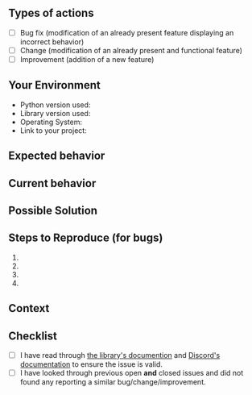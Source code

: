 <!-- Provide a general summary of the issue in the Title above -->

<!-- NOTE: ISSUES ARE NOT FOR CODE HELP -->
<!-- For help and discussion about the library, please use one of those:
<!-- * the official discord.py server (https://discord.gg/r3sSKJJ) -->
<!-- * the Discord API server (https://discord.gg/discord-api) -->

## Types of actions
<!-- What types of action will your issue induce ? Put an `x` in all the boxes that apply: -->
- [ ] Bug fix (modification of an already present feature displaying an incorrect behavior)
- [ ] Change (modification of an already present and functional feature)
- [ ] Improvement (addition of a new feature)

## Your Environment
<!-- Include as many relevant details about the environment you experienced the bug in -->
* Python version used:
* Library version used:
* Operating System:
* Link to your project:

## Expected behavior
<!-- If describing a bug, tell us what should happen -->
<!-- If suggesting a change/improvement, tell us how it should work -->

## Current behavior
<!-- If describing a bug, tell us what happens instead of the expected behavior -->
<!-- If suggesting a change/improvement, explain the difference from current behavior -->

## Possible Solution
<!-- If possible, suggest a fix/reason for the bug, -->
<!-- or ideas on how to implement the change/improvement -->

## Steps to Reproduce (for bugs)
<!-- Provide a link to a live example, or an unambiguous set of steps to -->
<!-- reproduce this bug. Include code to reproduce, if relevant -->
1.
2.
3.
4.

## Context
<!-- How has this issue affected you? What are you trying to accomplish? -->
<!-- Providing context helps us come up with a solution that is most useful in the real world -->

## Checklist

* [ ] I have read through [the library's documention](http://discordpy.readthedocs.io/en/latest/) and [Discord's documentation](https://discordapp.com/developers/docs/intro) to ensure the issue is valid.
* [ ] I have looked through previous open **and** closed issues and did not found any reporting a similar bug/change/improvement.